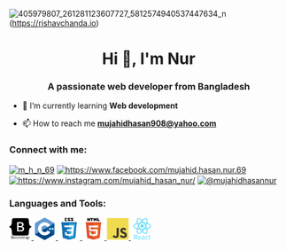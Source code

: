 ![405979807_261281123607727_5812574940537447634_n](https://github.com/mujahid-hasan-nur/mujahid-hasan-nur/assets/99802168/e2694cbb-6b54-44ef-bef2-eaee4c917755)
(https://rishavchanda.io)
<h1 align="center">Hi 👋, I'm Nur</h1>
<h3 align="center">A passionate web developer from Bangladesh</h3>

- 🌱 I’m currently learning **Web development**

- 📫 How to reach me **mujahidhasan908@yahoo.com**

<h3 align="left">Connect with me:</h3>
<p align="left">
<a href="https://twitter.com/m_h_n_69" target="blank"><img align="center" src="https://raw.githubusercontent.com/rahuldkjain/github-profile-readme-generator/master/src/images/icons/Social/twitter.svg" alt="m_h_n_69" height="30" width="40" /></a>
<a href="https://fb.com/https://www.facebook.com/mujahid.hasan.nur.69" target="blank"><img align="center" src="https://raw.githubusercontent.com/rahuldkjain/github-profile-readme-generator/master/src/images/icons/Social/facebook.svg" alt="https://www.facebook.com/mujahid.hasan.nur.69" height="30" width="40" /></a>
<a href="https://instagram.com/https://www.instagram.com/mujahid_hasan_nur/" target="blank"><img align="center" src="https://raw.githubusercontent.com/rahuldkjain/github-profile-readme-generator/master/src/images/icons/Social/instagram.svg" alt="https://www.instagram.com/mujahid_hasan_nur/" height="30" width="40" /></a>
<a href="https://medium.com/@mujahidhasannur" target="blank"><img align="center" src="https://raw.githubusercontent.com/rahuldkjain/github-profile-readme-generator/master/src/images/icons/Social/medium.svg" alt="@mujahidhasannur" height="30" width="40" /></a>
</p>

<h3 align="left">Languages and Tools:</h3>
<p align="left"> <a href="https://getbootstrap.com" target="_blank" rel="noreferrer"> <img src="https://raw.githubusercontent.com/devicons/devicon/master/icons/bootstrap/bootstrap-plain-wordmark.svg" alt="bootstrap" width="40" height="40"/> </a> <a href="https://www.w3schools.com/cpp/" target="_blank" rel="noreferrer"> <img src="https://raw.githubusercontent.com/devicons/devicon/master/icons/cplusplus/cplusplus-original.svg" alt="cplusplus" width="40" height="40"/> </a> <a href="https://www.w3schools.com/css/" target="_blank" rel="noreferrer"> <img src="https://raw.githubusercontent.com/devicons/devicon/master/icons/css3/css3-original-wordmark.svg" alt="css3" width="40" height="40"/> </a> <a href="https://www.w3.org/html/" target="_blank" rel="noreferrer"> <img src="https://raw.githubusercontent.com/devicons/devicon/master/icons/html5/html5-original-wordmark.svg" alt="html5" width="40" height="40"/> </a> <a href="https://developer.mozilla.org/en-US/docs/Web/JavaScript" target="_blank" rel="noreferrer"> <img src="https://raw.githubusercontent.com/devicons/devicon/master/icons/javascript/javascript-original.svg" alt="javascript" width="40" height="40"/> </a> <a href="https://reactjs.org/" target="_blank" rel="noreferrer"> <img src="https://raw.githubusercontent.com/devicons/devicon/master/icons/react/react-original-wordmark.svg" alt="react" width="40" height="40"/> </a> </p>
